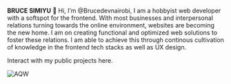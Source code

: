 **BRUCE SIMIYU**
👋 Hi, I’m @Brucedevnairobi, I am a hobbyist web developer with a softspot for the frontend.
    With most businesses and interpersonal relations turning towards the online environment, websites are becoming the new home.
    I am on creating functional and optimized web solutions to foster these relations.
    I am able to achieve this through continous cultivation of knowledge in the frontend tech stacks as well as UX design.

Interact with my public projects here.


![AQW](https://user-images.githubusercontent.com/107496597/193756509-b59e122e-d0c8-4ef6-b513-c975c05b8f2f.jpg)


